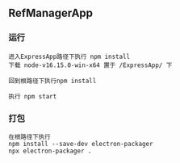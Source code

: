 ## RefManagerApp

### 运行

```
进入ExpressApp路径下执行 npm install
下载 node-v16.15.0-win-x64 置于 /ExpressApp/ 下

回到根路径下执行npm install

执行 npm start
```

### 打包

```
在根路径下执行
npm install --save-dev electron-packager
npx electron-packager .
```